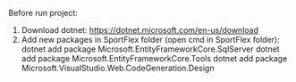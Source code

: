 Before run project:
1. Download dotnet:
   https://dotnet.microsoft.com/en-us/download
2. Add new packages in SportFlex folder (open cmd in SportFlex folder):
   dotnet add package Microsoft.EntityFrameworkCore.SqlServer
   dotnet add package Microsoft.EntityFrameworkCore.Tools
   dotnet add package Microsoft.VisualStudio.Web.CodeGeneration.Design
